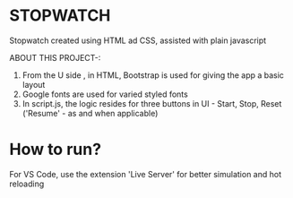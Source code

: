 # STOPWATCH

Stopwatch created using HTML ad CSS, assisted with plain javascript


ABOUT THIS PROJECT-:

  1. From the U side , in HTML, Bootstrap is used for giving the app a basic layout
  2. Google fonts are used for varied styled fonts
  3. In script.js, the logic resides for three buttons in UI - Start, Stop, Reset ('Resume' - as and when applicable)

# How to run?
For VS Code, use the extension 'Live Server' for better simulation and hot reloading
